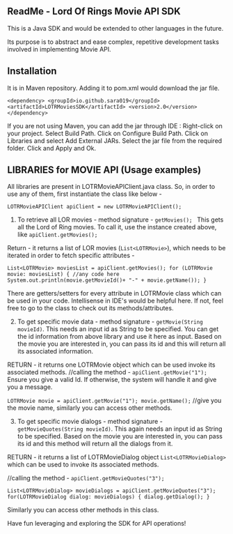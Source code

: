 ## ReadMe - Lord Of Rings Movie API SDK

This is a Java SDK and would be extended to other languages in the future. 

Its purpose is to abstract and ease complex, repetitive development tasks
involved in implementing Movie API. 

## Installation 
It is in Maven repository. Adding it to pom.xml would download the jar file.

`<dependency>
            <groupId>io.github.sara019</groupId>
            <artifactId>LOTRMoviesSDK</artifactId>
            <version>2.0</version>
</dependency>`

If you are not using Maven, you can add the jar through IDE :
Right-click on your project.
Select Build Path.
Click on Configure Build Path.
Click on Libraries and select Add External JARs.
Select the jar file from the required folder.
Click and Apply and Ok.


## LIBRARIES for MOVIE API (Usage examples)

All libraries are present in LOTRMovieAPIClient.java class. So, in order to use
any of them, first instantiate the class like below - 

`LOTRMovieAPIClient apiClient = new LOTRMovieAPIClient();`

1. To retrieve all LOR movies - method signature - `getMovies(); `
   This gets all the Lord of Ring movies. To call it, use
   the instance created above, like
   `apiClient.getMovies();`

Return - it returns a list of LOR movies (`List<LOTRMovie>`), which needs to be iterated in order to 
fetch specific attributes -

`List<LOTRMovie> moviesList = apiClient.getMovies();
for (LOTRMovie movie: moviesList) {
    //any code here
    System.out.println(movie.getMovieId()+ "-" + movie.getName());
}`

There are getters/setters for every attribute in LOTRMovie class which can be used 
in your code. Intellisense in IDE's would be helpful here. If not, feel free to go to 
the class to check out its methods/attributes. 


2. To get specific movie data - method signature - `getMovie(String movieId)`. This
needs an input id as String to be specified. You can get the id information from above library 
and use it here as input. Based on the movie you are interested in, you can pass its id
and this will return all its associated information. 


RETURN - it returns one LOTRMovie object which can be used invoke its associated 
methods. 
//calling the method - `apiClient.getMovie("1");` Ensure you give a valid Id. If otherwise,
the system will handle it and give you a message. 

`LOTRMovie movie = apiClient.getMovie("1");
movie.getName();` //give you the movie name, similarly you can access other methods. 

3. To get specific movie dialogs - method signature - `getMovieQuotes(String movieId)`.
This again needs an input id as String to be specified. Based on the movie you are interested in, 
you can pass its id and this method will return all the dialogs from it.

RETURN - it returns a list of LOTRMovieDialog object `List<LOTRMovieDialog>` which can be used
to invoke its associated methods.

//calling the method - `apiClient.getMovieQuotes("3");`

`List<LOTRMovieDialog> movieDialogs = apiClient.getMovieQuotes("3");
for(LOTRMovieDialog dialog: movieDialogs) {
    dialog.getDialog();
}`

Similarly you can access other methods in this class.

Have fun leveraging and exploring the SDK for API operations!

 